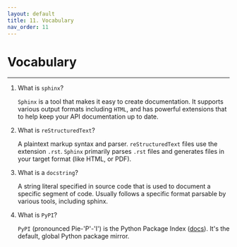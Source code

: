 ```yaml
---
layout: default
title: 11. Vocabulary
nav_order: 11
---
```


# Vocabulary

---

1. What is `sphinx`?

   `Sphinx` is a tool that makes it easy to create documentation. It supports various output
   formats including `HTML`, and has powerful extensions that to help keep your API documentation
   up to date.

2. What is `reStructuredText`?

   A plaintext markup syntax and parser. `reStructuredText` files use the extension `.rst`.
   `Sphinx` primarily parses `.rst` files and generates files in your target format (like HTML, or
   PDF).

3. What is a `docstring`?

   A string literal specified in source code that is used to document a specific segment of code.
   Usually follows a specific format parsable by various tools, including sphinx.

4. What is `PyPI`?

   `PyPI` (pronounced Pie-'P'-'I') is the Python Package Index ([docs](https://pypi.org/)). It's
   the default, global Python package mirror.
